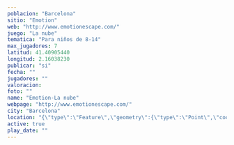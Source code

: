 ```yaml
---
poblacion: "Barcelona"
sitio: "Emotion"
web: "http://www.emotionescape.com/"
juego: "La nube"
tematica: "Para niños de 8-14"
max_jugadores: 7
latitud: 41.40905440
longitud: 2.16038230
publicar: "si"
fecha: ""
jugadores: ""
valoracion: 
foto: ""
name: "Emotion-La nube"
webpage: "http://www.emotionescape.com/"
city: "Barcelona"
location: "{\"type\":\"Feature\",\"geometry\":{\"type\":\"Point\",\"coordinates\":[\"41,40905440\",\"2,16038230\"]}}"
active: true
play_date: ""
---
```

